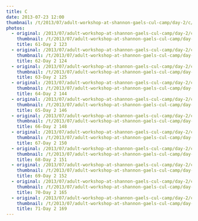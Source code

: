 ```yaml
---
title: C
date: 2013-07-23 12:00
thumbnail: /t/2013/07/adult-workshop-at-shannon-gaels-cul-camp/day-2/c/61-day-2-123.jpg
photos:
  - original: /2013/07/adult-workshop-at-shannon-gaels-cul-camp/day-2/c/61-day-2-123.jpg
    thumbnail: /t/2013/07/adult-workshop-at-shannon-gaels-cul-camp/day-2/c/61-day-2-123.jpg
    title: 61-Day 2 123
  - original: /2013/07/adult-workshop-at-shannon-gaels-cul-camp/day-2/c/62-day-2-124.jpg
    thumbnail: /t/2013/07/adult-workshop-at-shannon-gaels-cul-camp/day-2/c/62-day-2-124.jpg
    title: 62-Day 2 124
  - original: /2013/07/adult-workshop-at-shannon-gaels-cul-camp/day-2/c/63-day-2-125.jpg
    thumbnail: /t/2013/07/adult-workshop-at-shannon-gaels-cul-camp/day-2/c/63-day-2-125.jpg
    title: 63-Day 2 125
  - original: /2013/07/adult-workshop-at-shannon-gaels-cul-camp/day-2/c/64-day-2-144.jpg
    thumbnail: /t/2013/07/adult-workshop-at-shannon-gaels-cul-camp/day-2/c/64-day-2-144.jpg
    title: 64-Day 2 144
  - original: /2013/07/adult-workshop-at-shannon-gaels-cul-camp/day-2/c/65-day-2-146.jpg
    thumbnail: /t/2013/07/adult-workshop-at-shannon-gaels-cul-camp/day-2/c/65-day-2-146.jpg
    title: 65-Day 2 146
  - original: /2013/07/adult-workshop-at-shannon-gaels-cul-camp/day-2/c/66-day-2-148.jpg
    thumbnail: /t/2013/07/adult-workshop-at-shannon-gaels-cul-camp/day-2/c/66-day-2-148.jpg
    title: 66-Day 2 148
  - original: /2013/07/adult-workshop-at-shannon-gaels-cul-camp/day-2/c/67-day-2-150.jpg
    thumbnail: /t/2013/07/adult-workshop-at-shannon-gaels-cul-camp/day-2/c/67-day-2-150.jpg
    title: 67-Day 2 150
  - original: /2013/07/adult-workshop-at-shannon-gaels-cul-camp/day-2/c/68-day-2-151.jpg
    thumbnail: /t/2013/07/adult-workshop-at-shannon-gaels-cul-camp/day-2/c/68-day-2-151.jpg
    title: 68-Day 2 151
  - original: /2013/07/adult-workshop-at-shannon-gaels-cul-camp/day-2/c/69-day-2-152.jpg
    thumbnail: /t/2013/07/adult-workshop-at-shannon-gaels-cul-camp/day-2/c/69-day-2-152.jpg
    title: 69-Day 2 152
  - original: /2013/07/adult-workshop-at-shannon-gaels-cul-camp/day-2/c/70-day-2-165.jpg
    thumbnail: /t/2013/07/adult-workshop-at-shannon-gaels-cul-camp/day-2/c/70-day-2-165.jpg
    title: 70-Day 2 165
  - original: /2013/07/adult-workshop-at-shannon-gaels-cul-camp/day-2/c/71-day-2-169.jpg
    thumbnail: /t/2013/07/adult-workshop-at-shannon-gaels-cul-camp/day-2/c/71-day-2-169.jpg
    title: 71-Day 2 169
---
```

